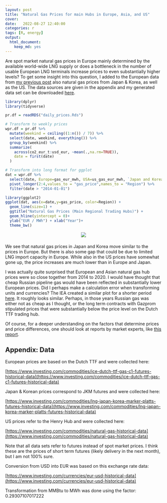 ```yaml
---
layout: post
title: "Natural Gas Prices for main Hubs in Europe, Asia, and US"
cover: 
date:   2022-08-27 12:40:00
categories: r
tags: [R, energy]
output: 
  html_document: 
    keep_md: yes
---
```




Are spot market natural gas prices in Europe mainly determined by the available world-wide LNG supply or does a bottleneck in the number of usable European LNG terminals increase prices to even substantially higher levels? To get some insight into this question, I added to the European data from [my previous post](http://skranz.github.io/r/2022/08/23/ElectricityPrices.html) also natural gas prices from Japan  & Korea, as well as the US. The data sources are given in the appendix and my generated data set can be downloaded [here](https://github.com/skranz/skranz.github.com/blob/master/data/daily_prices.Rds).


```r
library(dplyr)
library(tidyverse)

pr.df = readRDS("daily_prices.Rds")

# Transform to weekly prices
wpr.df = pr.df %>%
  mutate(weekind = ceiling((1:n()) / 7)) %>%
  select(date, weekind, everything()) %>%
  group_by(weekind) %>%
  summarize(
    across(co2_eur_t:usd_eur, ~mean(.,na.rm=TRUE)),
    date = first(date)
  )

# Transform into long format for ggplot
dat = wpr.df %>%
  select(date, Europe=gas_eur_mwh, USA=us_gas_eur_mwh, `Japan and Korea`=japan_korea_gas_eur_mwh) %>%
  pivot_longer(2:4,values_to = "gas_price",names_to = "Region") %>%
  filter(date > "2014-01-01") 

library(ggplot2)
ggplot(dat, aes(x=date,y=gas_price, color=Region)) +
  geom_line(size=1) +
  ggtitle("Natural Gas Prices (Main Regional Trading Hubs)") +
  geom_hline(yintercept = 0)+
  ylab("EUR / MWh") + xlab("Year")+
  theme_bw()
```

<center>
<img src="https://skranz.github.io/images/gas_price_by_region-1.svg" style="max-width: 97%;margin-bottom: 0.5em;">
<br>
</center>

We see that natural gas prices in Japan and Korea move similar to the prices in Europe. But there is also some gap that could be due to limited LNG import capacity in Europe. While also in the US prices have somewhat gone up, the price increases are much lower than in Europe and Japan.

I was actually quite surprised that European and Asian natural gas hub prices were so close together from 2014 to 2020. I would have thought that cheap Russian pipeline gas would have been reflected in substantially lower European prices. Did I perhaps make a calculation error when transforming units and currencies? The IEA created a similar plot for a shorter period [here](https://www.iea.org/data-and-statistics/charts/natural-gas-prices-in-europe-asia-and-the-united-states-jan-2020-february-2022). It roughly looks similar. Perhaps, in those years Russian gas was either not as cheap as I thought, or the long term contracts with Gazprom stipulated prices that were substantially below the price level on the Dutch TTF trading hub.

Of course, for a deeper understanding on the factors that determine prices and price differences, one should look at reports by market experts, like [this report](https://www.naturalgasintel.com/latest-european-natural-gas-price-spike-forces-some-to-turn-away-u-s-imports/). 

## Appendix: Data

European prices are based on the Dutch TTF and were collected here:

[https://www.investing.com/commodities/ice-dutch-ttf-gas-c1-futures-historical-data](https://www.investing.com/commodities/ice-dutch-ttf-gas-c1-futures-historical-data)

Japan & Korean prices correspond to JKM futures and were collected here:

[https://www.investing.com/commodities/lng-japan-korea-marker-platts-futures-historical-data](https://www.investing.com/commodities/lng-japan-korea-marker-platts-futures-historical-data)

US prices refer to the Henry Hub and were collected here:

[https://www.investing.com/commodities/natural-gas-historical-data](https://www.investing.com/commodities/natural-gas-historical-data)

Note that all data sets refer to futures instead of spot market prices. I think these are the prices of short term futures (likely delivery in the next month), but I am not 100% sure.

Conversion from USD into EUR was based on this exchange rate data:

[https://www.investing.com/currencies/eur-usd-historical-data](https://www.investing.com/currencies/eur-usd-historical-data)

Transformation from MMBtu to MWh was done using the factor: 0.29307107017222 

